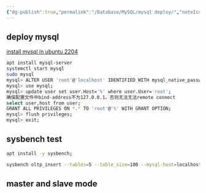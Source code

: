 ```yaml
---
{"dg-publish":true,"permalink":"/Database/MySQL/mysql deploy/","noteIcon":"3"}
---
```


## deploy mysql
[install mysql in ubuntu 2204](https://www.digitalocean.com/community/tutorials/how-to-install-mysql-on-ubuntu-20-04)
```sh
apt install mysql-server
systemctl start mysql
sudo mysql
mysql> ALTER USER 'root'@'localhost' IDENTIFIED WITH mysql_native_password BY 'password';
mysql> use mysql;
mysql> update user set user.Host='%' where user.User='root';
确保配置文件中bind-address不为127.0.0.1，否则无法无法remote connect
select user,host from user;
GRANT ALL PRIVILEGES ON *.* TO 'root'@'%' WITH GRANT OPTION;
mysql> flush privileges;
mysql> exit;
```


## sysbench test

```sh
apt install -y sysbench;

sysbench oltp_insert --tables=5 --table_size=100 --mysql-host=localhost --mysql-port=3306 --mysql-db=sysbench --mysql-user=root --mysql-password=123456  prepare
```


## master and slave mode


